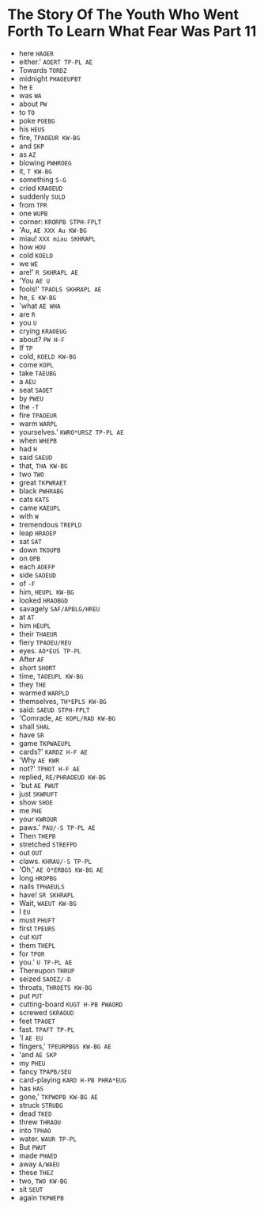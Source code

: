 # The Story Of The Youth Who Went Forth To Learn What Fear Was Part 11

* here `HAOER`
* either.' `AOERT TP-PL AE`
* Towards `TORDZ`
* midnight `PHAOEUPBT`
* he `E`
* was `WA`
* about `PW`
* to `TO`
* poke `POEBG`
* his `HEUS`
* fire, `TPAOEUR KW-BG`
* and `SKP`
* as `AZ`
* blowing `PWHROEG`
* it, `T KW-BG`
* something `S-G`
* cried `KRAOEUD`
* suddenly `SULD`
* from `TPR`
* one `WUPB`
* corner: `KRORPB STPH-FPLT`
* 'Au, `AE XXX Au KW-BG`
* miau! `XXX miau SKHRAPL`
* how `HOU`
* cold `KOELD`
* we `WE`
* are!' `R SKHRAPL AE`
* 'You `AE U`
* fools!' `TPAOLS SKHRAPL AE`
* he, `E KW-BG`
* 'what `AE WHA`
* are `R`
* you `U`
* crying `KRAOEUG`
* about? `PW H-F`
* If `TP`
* cold, `KOELD KW-BG`
* come `KOPL`
* take `TAEUBG`
* a `AEU`
* seat `SAOET`
* by `PWEU`
* the `-T`
* fire `TPAOEUR`
* warm `WARPL`
* yourselves.' `KWRO*URSZ TP-PL AE`
* when `WHEPB`
* had `H`
* said `SAEUD`
* that, `THA KW-BG`
* two `TWO`
* great `TKPWRAET`
* black `PWHRABG`
* cats `KATS`
* came `KAEUPL`
* with `W`
* tremendous `TREPLD`
* leap `HRAOEP`
* sat `SAT`
* down `TKOUPB`
* on `OPB`
* each `AOEFP`
* side `SAOEUD`
* of `-F`
* him, `HEUPL KW-BG`
* looked `HRAOBGD`
* savagely `SAF/APBLG/HREU`
* at `AT`
* him `HEUPL`
* their `THAEUR`
* fiery `TPAOEU/REU`
* eyes. `AO*EUS TP-PL`
* After `AF`
* short `SHORT`
* time, `TAOEUPL KW-BG`
* they `THE`
* warmed `WARPLD`
* themselves, `TH*EPLS KW-BG`
* said: `SAEUD STPH-FPLT`
* 'Comrade, `AE KOPL/RAD KW-BG`
* shall `SHAL`
* have `SR`
* game `TKPWAEUPL`
* cards?' `KARDZ H-F AE`
* 'Why `AE KWR`
* not?' `TPHOT H-F AE`
* replied, `RE/PHRAOEUD KW-BG`
* 'but `AE PWUT`
* just `SKWRUFT`
* show `SHOE`
* me `PHE`
* your `KWROUR`
* paws.' `PAU/-S TP-PL AE`
* Then `THEPB`
* stretched `STREFPD`
* out `OUT`
* claws. `KHRAU/-S TP-PL`
* 'Oh,' `AE O*ERBGS KW-BG AE`
* long `HROPBG`
* nails `TPHAEULS`
* have! `SR SKHRAPL`
* Wait, `WAEUT KW-BG`
* I `EU`
* must `PHUFT`
* first `TPEURS`
* cut `KUT`
* them `THEPL`
* for `TPOR`
* you.' `U TP-PL AE`
* Thereupon `THRUP`
* seized `SAOEZ/-D`
* throats, `THROETS KW-BG`
* put `PUT`
* cutting-board `KUGT H-PB PWAORD`
* screwed `SKRAOUD`
* feet `TPAOET`
* fast. `TPAFT TP-PL`
* 'I `AE EU`
* fingers,' `TPEURPBGS KW-BG AE`
* 'and `AE SKP`
* my `PHEU`
* fancy `TPAPB/SEU`
* card-playing `KARD H-PB PHRA*EUG`
* has `HAS`
* gone,' `TKPWOPB KW-BG AE`
* struck `STRUBG`
* dead `TKED`
* threw `THRAOU`
* into `TPHAO`
* water. `WAUR TP-PL`
* But `PWUT`
* made `PHAED`
* away `A/WAEU`
* these `THEZ`
* two, `TWO KW-BG`
* sit `SEUT`
* again `TKPWEPB`

